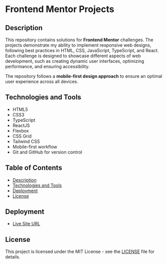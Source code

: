 # Frontend Mentor Projects

## Description

This repository contains solutions for **Frontend Mentor** challenges. The projects demonstrate my ability to implement responsive web designs, following best practices in HTML, CSS, JavaScript, TypeScript, and React. Each challenge is designed to showcase different aspects of web development, such as creating dynamic user interfaces, optimizing performance, and ensuring accessibility.

The repository follows a **mobile-first design approach** to ensure an optimal user experience across all devices.

## Technologies and Tools

-   HTML5
-   CSS3
-   TypeScript
-   ReactJS
-   Flexbox
-   CSS Grid
-   Tailwind CSS
-   Mobile-first workflow
-   Git and GitHub for version control

## Table of Contents

-   [Description](#description)
-   [Technologies and Tools](#technologies-and-tools)
-   [Deployment](#deployment)
-   [License](#license)

## Deployment

-   [Live Site URL](fakeyetami-frontend-mentor-challenges.netlify.app)

## License

This project is licensed under the MIT License - see the [LICENSE](LICENSE) file for details.
